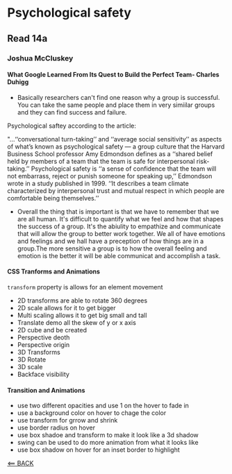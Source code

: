 # Psychological safety

## Read 14a

### Joshua McCluskey

#### What Google Learned From Its Quest to Build the Perfect Team- Charles Duhigg

- Basically researchers can't find one reason why a group is successful. You can take the same people and place them in very simiilar groups and they can find success and failure.

Psychological saftey according to the article:

"...‘‘conversational turn-taking’’ and ‘‘average social sensitivity’’ as aspects of what’s known as psychological safety — a group culture that the Harvard Business School professor Amy Edmondson defines as a ‘‘shared belief held by members of a team that the team is safe for interpersonal risk-taking.’’ Psychological safety is ‘‘a sense of confidence that the team will not embarrass, reject or punish someone for speaking up,’’ Edmondson wrote in a study published in 1999. ‘‘It describes a team climate characterized by interpersonal trust and mutual respect in which people are comfortable being themselves.’’

- Overall the thing that is important is that we have to remember that we are all human. It's difficult to quantify what we feel and how that shapes the success of a group. It's the abiulity to empathize and communicate that will allow the group to better work together. We all of have emotions and feelings and we hall have a preception of how things are in a group.The more sensitive a group is to how the overall  feeling and emotion is the better it will be able communicat and accomplish a task.

#### CSS Tranforms and Animations

`transform` property is allows for an element movement

- 2D transforms are able to rotate 360 degrees
- 2D scale allows for it to  get bigger
- Multi scaling allows it to get big small and tall
- Translate demo all the skew of y or x axis
- 2D cube and be created
- Perspective deoth
- Perspective origin 
- 3D Transforms
- 3D Rotate
- 3D scale 
- Backface visibility


#### Transition and Animations
- use two different opacities and use 1 on the hover to fade in
- use a background color on hover to chage the color
- use transform for grrow and shrink
- use border radius on hover
- use box shadoe and transform to make it look like a 3d shadow
- swing can be used to do more animation from what it looks like
- use box shadow on hover for an inset border to highlight

[<== BACK](../README.md)
